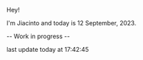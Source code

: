 Hey!

I'm Jiacinto and today is 12 September, 2023.

-- Work in progress --

last update today at 17:42:45 